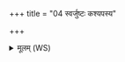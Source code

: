 +++
title = "04 स्वर्जुष्टः कश्यपस्य"

+++
<details><summary>मूलम् (WS)</summary>

स्वर्जुष्टः कश्यपस्य स राष्ट्रे जागरत् स्वे ।  
ऋषभः शातमातुरः श्वेतन्तादविहृतो देवान् यज्ञेन बोधयात् ॥ ४ ॥
</details>